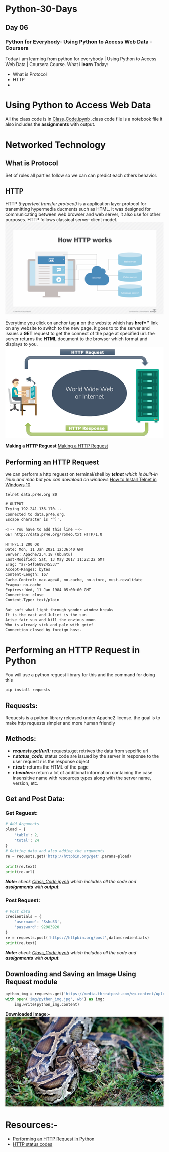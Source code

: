 # Python-30-Days
## Day 06
### Python for Everybody-  Using Python to Access Web Data - Coursera
Today i am learning from python for everybody |  Using Python to Access Web Data | Coursera Course.
What i **learn** Today:
- What is Protocol
- HTTP
- 

# Using Python to Access Web Data
All the class code is in [Class_Code.ipynb]('/Class_Code.ipynb') .class code file is a notebook file it also includes the **assignments** with output.


# Networked Technology
## What is Protocol
Set of rules all parties follow so we can can predict each others behavior.

## HTTP
HTTP *(hypertext transfer protocol)* is a application layer protocol for transmitting hypermedia ducments such as HTML. it was designed for communicating between web browser and web server, it also use for other purposes. HTTP follows classical server-client model. 
![How HTTP works](img/http.png)

Everytime you click on anchor tag **a** on the website which has **href=''** link on any website to switch to the new page. it goes to to the server and issues a **GET** request to get the connect of the page at specified url. the server returns the **HTML** document to the browser which format and displays to you.
![HTTP Get Reguest](img/get.png)

**Making a HTTP Reguest**
[Making a HTTP Reguest](img/reguest.png)

## Performing an HTTP Request
we can perform a http reguest on terminal/shell by ***telnet*** *which is built-in linux and mac but you can download on windows*
[How to Install Telnet in Windows 10](https://www.technipages.com/windows-10-enable-telnet)
```shell
telnet data.pr4e.org 80
```
```
# OUTPUT
Trying 192.241.136.170...
Connected to data.pr4e.org.
Escape character is '^]'.

<!-- You have to add this line -->
GET http://data.pr4e.org/romeo.txt HTTP/1.0

HTTP/1.1 200 OK
Date: Mon, 11 Jan 2021 12:36:40 GMT
Server: Apache/2.4.18 (Ubuntu)
Last-Modified: Sat, 13 May 2017 11:22:22 GMT
ETag: "a7-54f6609245537"
Accept-Ranges: bytes
Content-Length: 167
Cache-Control: max-age=0, no-cache, no-store, must-revalidate
Pragma: no-cache
Expires: Wed, 11 Jan 1984 05:00:00 GMT
Connection: close
Content-Type: text/plain

But soft what light through yonder window breaks
It is the east and Juliet is the sun
Arise fair sun and kill the envious moon
Who is already sick and pale with grief
Connection closed by foreign host.
```

# Performing an HTTP Request in Python
You will use a python reguest library for this and the command for doing this 
```shell
pip install requests
```
## Requests: 
Requests is a python library released under Apache2 license. the goal is to make http requests simpler and more human friendly

## Methods:
- ***requests.get(url):*** requests.get retrives the data from sepcific url
- ***r.status_code:*** status code are issued by the server in response to the user request **r** is the response object
- ***r.text:*** returns the HTML of the page  
- ***r.headers:*** return a lot of additional information containing the case insensitive name with resources types along with the server name, version, etc.

## Get and Post Data:
### Get Reguest:
```python
# Add Arguments
pload = {
    'table': 2,
    'total': 24
}
# Getting data and also adding the arguments
re = requests.get('http://httpbin.org/get',params=pload)

print(re.text)
print(re.url)
```
***Note:*** *check [Class_Code.ipynb]('/Class_Code.ipynb') which includes all the code and **assignments** with **output**.*
### Post Request:
```python
# Post data 
credientials = {
    'username': 'Sshu33',
    'password': 92983920
}
re = requests.post('https://httpbin.org/post',data=credientials)
print(re.text)
```
***Note:*** *check [Class_Code.ipynb]('/Class_Code.ipynb') which includes all the code and **assignments** with **output**.*

## Downloading and Saving an Image Using Request module
```python
python_img = requests.get('https://media.threatpost.com/wp-content/uploads/sites/103/2020/09/03105934/python2-scaled-e1599145219727.jpg')
with open('img/python_img.jpg','wb') as img:
    img.write(python_img.content)
```
**Downloaded Image:-**
![Downloaded image](img/python_img.jpg)

# Resources:-
- [Performing an HTTP Request in Python](https://www.datacamp.com/community/tutorials/making-http-requests-in-python)
- [HTTP status codes](https://en.wikipedia.org/wiki/List_of_HTTP_status_codes)